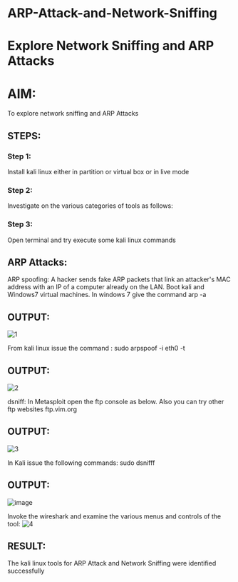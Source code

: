 # ARP-Attack-and-Network-Sniffing
# Explore Network Sniffing and ARP Attacks

# AIM:

To explore network sniffing and ARP Attacks

## STEPS:

### Step 1:

Install kali linux either in partition or virtual box or in live mode

### Step 2:

Investigate on the various categories of tools as follows:


### Step 3:
Open terminal and try execute some kali linux commands

## ARP Attacks:  
ARP spoofing: A hacker sends fake ARP packets that link an attacker's MAC address with an IP of a computer already on the LAN. 
Boot kali and Windows7 virtual machines.
In windows 7 give the command arp -a
## OUTPUT:
![1](https://github.com/user-attachments/assets/8a331aa3-4e9f-4e06-9dbc-7e47464c2d73)

From kali linux issue the command :
sudo arpspoof -i eth0 -t <target system> <gateway>
## OUTPUT:
![2](https://github.com/user-attachments/assets/40ae5b66-4c09-4747-a8bd-4bff3f997409)

 dsniff:
In Metasploit open the ftp console as below. Also you can try other ftp websites ftp.vim.org
## OUTPUT:
![3](https://github.com/user-attachments/assets/2e768a56-9150-4bfd-b4bd-549468690cc6)

In Kali issue the following commands:
sudo dsnifff
## OUTPUT:
![image](https://github.com/user-attachments/assets/75d88f84-045b-4ee2-a93e-be6e56454ec7)

Invoke the wireshark and examine the various menus  and controls of the tool:
![4](https://github.com/user-attachments/assets/ccfbd412-b2de-4715-9251-fb3420851422)


## RESULT:
The kali linux tools for ARP Attack and Network Sniffing were identified successfully
